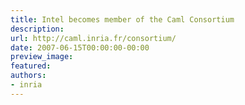 ```yaml
---
title: Intel becomes member of the Caml Consortium
description:
url: http://caml.inria.fr/consortium/
date: 2007-06-15T00:00:00-00:00
preview_image:
featured:
authors:
- inria
---
```



